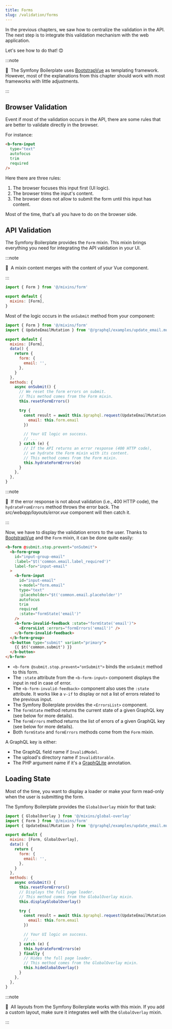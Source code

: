 ```yaml
---
title: Forms
slug: /validation/forms
---
```


In the previous chapters, we saw how to centralize the validation in the API.
The next step is to integrate this validation mechanism with the web application.

Let's see how to do that! 😊

:::note

📣&nbsp;&nbsp;The Symfony Boilerplate uses [BootstrapVue](https://bootstrap-vue.org/) as templating framework.
However, most of the explanations from this chapter should work with most frameworks with little adjustments.

:::

## Browser Validation

Event if most of the validation occurs in the API, there are some rules that are better to validate directly in the
browser.

For instance:

```html title="Vue component <template> block"
<b-form-input
  type="text"
  autofocus
  trim
  required
/>
```

Here there are three rules:

1. The browser focuses this input first (UI logic).
2. The browser trims the input's content.
3. The browser does not allow to submit the form until this input has content.

Most of the time, that's all you have to do on the browser side.

## API Validation

The Symfony Boilerplate provides the `Form` mixin. This mixin brings everything you need for integrating
the API validation in your UI.

:::note

📣&nbsp;&nbsp;A mixin content merges with the content of your Vue component.

:::

```js title="Vue component <script> block"
import { Form } from '@/mixins/form'

export default {
  mixins: [Form],
}
```

Most of the logic occurs in the `onSubmit` method from your component:

```js title="Vue component <script> block"
import { Form } from '@/mixins/form'
import { UpdateEmailMutation } from '@/graphql/examples/update_email.mutation'

export default {
  mixins: [Form],
  data() {
    return {
      form: {
        email: '',
      },
    }
  },
  methods: {
    async onSubmit() {
      // We reset the form errors on submit.
      // This method comes from the Form mixin.
      this.resetFormErrors()

      try {
        const result = await this.$graphql.request(UpdateEmailMutation, {
          email: this.form.email
        })

        // Your UI logic on success.
        // ...
      } catch (e) {
        // If the API returns an error response (400 HTTP code),
        // we hydrate the Form mixin with its content. 
        // This method comes from the Form mixin.
        this.hydrateFormErrors(e)
      }
    },
  },
}
```

:::note

📣&nbsp;&nbsp;If the error response is not about validation (i.e., 400 HTTP code), the `hydrateFromErrors` method
throws the error back. The *src/webapp/layouts/error.vue* component will then catch it. 

:::

Now, we have to display the validation errors to the user. Thanks to [BootstrapVue](https://bootstrap-vue.org/) and
the `Form` mixin, it can be done quite easily:

```html title="Vue component <template> block"
<b-form @submit.stop.prevent="onSubmit">
  <b-form-group
    id="input-group-email"
    :label="$t('common.email.label_required')"
    label-for="input-email"
  >
    <b-form-input
      id="input-email"
      v-model="form.email"
      type="text"
      :placeholder="$t('common.email.placeholder')"
      autofocus
      trim
      required
      :state="formState('email')"
    />
    <b-form-invalid-feedback :state="formState('email')">
      <ErrorsList :errors="formErrors('email')" />
    </b-form-invalid-feedback>
  </b-form-group>
  <b-button type="submit" variant="primary">
    {{ $t('common.submit') }}
  </b-button>
</b-form>
```

* `<b-form @submit.stop.prevent="onSubmit">` binds the `onSubmit` method to this form.
* The `:state` attribute from the `<b-form-input>` component displays the input in red in case of error.
* The `<b-form-invalid-feedback>` component also uses the `:state` attribute. It works like a `v-if` to display or not
a list of errors related to the previous input.
* The Symfony Boilerplate provides the `<ErrorsList>` component.
* The `formState` method returns the current state of a given GraphQL key (see below for more details).
* The `formErrors` method returns the list of errors of a given GraphQL key (see below for more details).
* Both `formState` and `formErrors` methods come from the `Form` mixin.

A GraphQL key is either:

* The GraphQL field name if `InvalidModel`.
* The upload's directory name if `InvalidStorable`.
* The PHP argument name if it's a [GraphQLite](https://graphqlite.thecodingmachine.io/) annotation.

## Loading State

Most of the time, you want to display a loader or make your form read-only when the user is submitting the form.

The Symfony Boilerplate provides the `GlobalOverlay` mixin for that task:

```js title="Vue component <script> block"
import { GlobalOverlay } from '@/mixins/global-overlay'
import { Form } from '@/mixins/form'
import { UpdateEmailMutation } from '@/graphql/examples/update_email.mutation'

export default {
  mixins: [Form, GlobalOverlay],
  data() {
    return {
      form: {
        email: '',
      },
    }
  },
  methods: {
    async onSubmit() {
      this.resetFormErrors()
      // Displays the full page loader.
      // This method comes from the GlobalOverlay mixin.
      this.displayGlobalOverlay()

      try {
        const result = await this.$graphql.request(UpdateEmailMutation, {
          email: this.form.email
        })

        // Your UI logic on success.
        // ...
      } catch (e) {
        this.hydrateFormErrors(e)
      } finally {
        // Hides the full page loader.
        // This method comes from the GlobalOverlay mixin.
        this.hideGlobalOverlay()
      }
    },
  },
}
```

:::note

📣&nbsp;&nbsp;All layouts from the Symfony Boilerplate works with this mixin. If you add a custom layout, make sure
it integrates well with the `GlobalOverlay` mixin.

:::